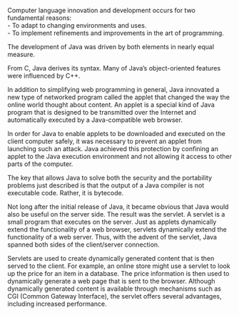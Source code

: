 Computer language innovation and development occurs for two fundamental reasons: </br>
    - To adapt to changing environments and uses. </br>
    - To implement refinements and improvements in the art of programming.

 The development of Java was driven by both elements in nearly equal measure.

 From C, Java derives its syntax. Many of Java’s object-oriented features were influenced by C++.

 In addition to simplifying web programming in general, Java innovated a new type of networked program called the applet that changed the way the online world thought about content.
 An applet is a special kind of Java program that is designed to be transmitted over the Internet and automatically executed by a Java-compatible web browser.

 In order for Java to enable applets to be downloaded and executed on the client computer safely, it was necessary to prevent an applet from launching such an attack. Java achieved this protection by confining an applet to the Java execution environment and not allowing it access to other parts of the computer.

 The key that allows Java to solve both the security and the portability problems just described is that the output of a Java compiler is not executable code. Rather, it is bytecode.

 Not long after the initial release of Java, it became obvious that Java would also be useful on the server side. The result was the servlet. A servlet is a small program that executes on the server. Just as applets dynamically extend the functionality of a web browser, servlets dynamically extend the functionality of a web server. Thus, with the advent of the servlet, Java spanned both sides of the client/server connection.

 Servlets are used to create dynamically generated content that is then served to the client. For example, an online store might use a servlet to look up the price for an item in a database. The price information is then used to dynamically generate a web page that is sent to the browser. Although dynamically generated content is available through mechanisms such as CGI (Common Gateway Interface), the servlet offers several advantages, including increased performance.
 

